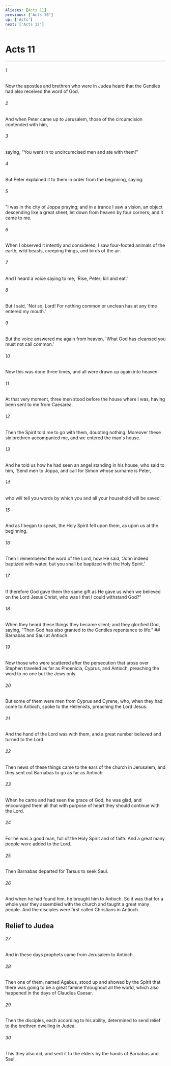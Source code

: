 ```yaml
---
Aliases: [Acts 11]
previous: ['Acts 10']
up: ['Acts']
next: ['Acts 12']
---
```

# Acts 11

***


###### 1 
Now the apostles and brethren who were in Judea heard that the Gentiles had also received the word of God. 

###### 2 
And when Peter came up to Jerusalem, those of the circumcision contended with him, 

###### 3 
saying, "You went in to uncircumcised men and ate with them!" 

###### 4 
But Peter explained it to them in order from the beginning, saying: 

###### 5 
"I was in the city of Joppa praying; and in a trance I saw a vision, an object descending like a great sheet, let down from heaven by four corners; and it came to me. 

###### 6 
When I observed it intently and considered, I saw four-footed animals of the earth, wild beasts, creeping things, and birds of the air. 

###### 7 
And I heard a voice saying to me, 'Rise, Peter; kill and eat.' 

###### 8 
But I said, 'Not so, Lord! For nothing common or unclean has at any time entered my mouth.' 

###### 9 
But the voice answered me again from heaven, 'What God has cleansed you must not call common.' 

###### 10 
Now this was done three times, and all were drawn up again into heaven. 

###### 11 
At that very moment, three men stood before the house where I was, having been sent to me from Caesarea. 

###### 12 
Then the Spirit told me to go with them, doubting nothing. Moreover these six brethren accompanied me, and we entered the man's house. 

###### 13 
And he told us how he had seen an angel standing in his house, who said to him, 'Send men to Joppa, and call for Simon whose surname is Peter, 

###### 14 
who will tell you words by which you and all your household will be saved.' 

###### 15 
And as I began to speak, the Holy Spirit fell upon them, as upon us at the beginning. 

###### 16 
Then I remembered the word of the Lord, how He said, 'John indeed baptized with water, but you shall be baptized with the Holy Spirit.' 

###### 17 
If therefore God gave them the same gift as He gave us when we believed on the Lord Jesus Christ, who was I that I could withstand God?" 

###### 18 
When they heard these things they became silent; and they glorified God, saying, "Then God has also granted to the Gentiles repentance to life." ## Barnabas and Saul at Antioch 

###### 19 
Now those who were scattered after the persecution that arose over Stephen traveled as far as Phoenicia, Cyprus, and Antioch, preaching the word to no one but the Jews only. 

###### 20 
But some of them were men from Cyprus and Cyrene, who, when they had come to Antioch, spoke to the Hellenists, preaching the Lord Jesus. 

###### 21 
And the hand of the Lord was with them, and a great number believed and turned to the Lord. 

###### 22 
Then news of these things came to the ears of the church in Jerusalem, and they sent out Barnabas to go as far as Antioch. 

###### 23 
When he came and had seen the grace of God, he was glad, and encouraged them all that with purpose of heart they should continue with the Lord. 

###### 24 
For he was a good man, full of the Holy Spirit and of faith. And a great many people were added to the Lord. 

###### 25 
Then Barnabas departed for Tarsus to seek Saul. 

###### 26 
And when he had found him, he brought him to Antioch. So it was that for a whole year they assembled with the church and taught a great many people. And the disciples were first called Christians in Antioch.

## Relief to Judea 

###### 27 
And in these days prophets came from Jerusalem to Antioch. 

###### 28 
Then one of them, named Agabus, stood up and showed by the Spirit that there was going to be a great famine throughout all the world, which also happened in the days of Claudius Caesar. 

###### 29 
Then the disciples, each according to his ability, determined to send relief to the brethren dwelling in Judea. 

###### 30 
This they also did, and sent it to the elders by the hands of Barnabas and Saul.
